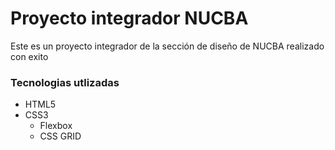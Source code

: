 <h1>Proyecto integrador NUCBA</h1>

<p>Este es un proyecto integrador de la sección de diseño de NUCBA realizado con exito</p>

<h3>Tecnologias utlizadas</h3>

<ul>
  <li>HTML5</li>
  <li>CSS3
    <ul>
      <li>Flexbox</li>
      <li>CSS GRID</li>
    </ul>
  </li>
</ul>
